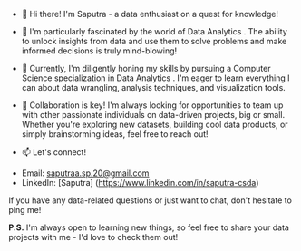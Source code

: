 - 👋 Hi there! I'm Saputra  - a data enthusiast on a quest for knowledge!

- 👀 I'm particularly fascinated by the world of Data Analytics . The ability to unlock insights from data and use them to solve problems and make informed decisions is truly mind-blowing!

- 🌱 Currently, I'm diligently honing my skills by pursuing a Computer Science specialization in Data Analytics . I'm eager to learn everything I can about data wrangling, analysis techniques, and visualization tools.

- 💞️ Collaboration is key! I'm always looking for opportunities to team up with other passionate individuals on data-driven projects, big or small. Whether you're exploring new datasets, building cool data products, or simply brainstorming ideas, feel free to reach out!

- 📫 Let's connect!

* Email: saputraa.sp.20@gmail.com
* LinkedIn: [Saputra] (https://www.linkedin.com/in/saputra-csda)

If you have any data-related questions or just want to chat, don't hesitate to ping me! 

**P.S.** I'm always open to learning new things, so feel free to share your data projects with me - I'd love to check them out!



<!---
FortuneMonkey/FortuneMonkey is a ✨ special ✨ repository because its `README.md` (this file) appears on your GitHub profile.
You can click the Preview link to take a look at your changes.
--->
